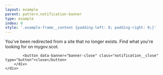 ```yaml
---
layout: example
parent: pattern.notification-banner
type: example
index: 0
style: '.example-frame__content {padding-left: 0; padding-right: 0;}'
---
```


<div class="notification">
    <div class="wrapper">
        <div class="notification__content">
            <p class="notification__text">You've been redirected from a site that no longer exists. Find what you're looking for on mygov.scot.</p>

            <button data-banner="banner-close" class="notification__close" type="button">close</button>
        </div>
    </div>
</div>
